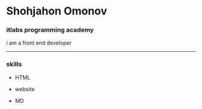 # Shohjahon Omonov 

### itlabs programming academy




i am a front end developer
*******
### skills
* HTML
+ website
* MD





















